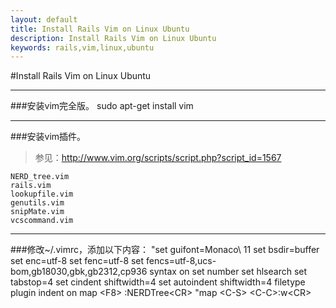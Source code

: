 ```yaml
---
layout: default
title: Install Rails Vim on Linux Ubuntu
description: Install Rails Vim on Linux Ubuntu
keywords: rails,vim,linux,ubuntu
---
```


#Install Rails Vim on Linux Ubuntu

___
###安装vim完全版。
    sudo apt-get install vim

___
###安装vim插件。
>参见：http://www.vim.org/scripts/script.php?script_id=1567

    NERD_tree.vim
    rails.vim
    lookupfile.vim
    genutils.vim
    snipMate.vim
    vcscommand.vim
___
###修改~/.vimrc，添加以下内容：
    "set guifont=Monaco\ 11
    set bsdir=buffer
    set enc=utf-8
    set fenc=utf-8
    set fencs=utf-8,ucs-bom,gb18030,gbk,gb2312,cp936
    syntax on
    set number
    set hlsearch
    set tabstop=4
    set cindent shiftwidth=4
    set autoindent shiftwidth=4
    filetype plugin indent on
    map &lt;F8&gt; :NERDTree&lt;CR&gt;
    "map &lt;C-S&gt; &lt;C-C&gt;:w&lt;CR&gt;

